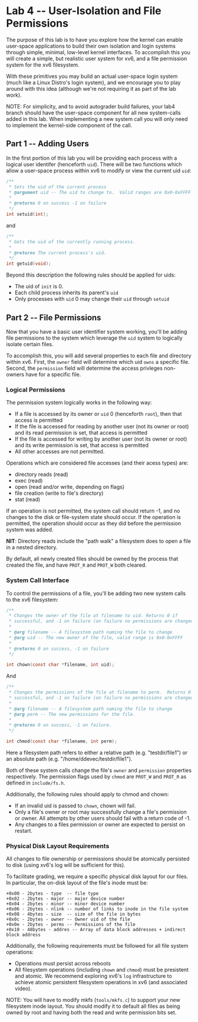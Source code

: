# Lab 4 -- User-Isolation and File Permissions

The purpose of this lab is to have you explore how the kernel can enable
user-space applications to build their own isolation and login systems through
simple, minimal, low-level kernel interfaces.  To accomplish this you will
create a simple, but realistic user system for xv6, and a file permission system
for the xv6 filesystem.

With these primitives you may build an actual user-space login system (much like
a Linux Distro's login system), and we encourage you to play around with this
idea (although we're not requiring it as part of the lab work).

NOTE: For simplicity, and to avoid autograder build failures, your lab4 branch
should have the user-space component for all new system-calls added in this lab.
When implementing a new system call you will only need to implement the
kernel-side component of the call.

## Part 1 -- Adding Users

In the first portion of this lab you will be providing each process with a
logical user identifer (henceforth `uid`).  There will be two functions which
allow a user-space process within xv6 to modify or view the current uid `uid`:

```c
/**
 * Sets the uid of the current process
 * @argument uid -- The uid to change to.  Valid ranges are 0x0-0xFFFF
 *
 * @returns 0 on success -1 on failure
 */
int setuid(int);
```

and

```c
/**
 * Gets the uid of the currently running process.
 *
 * @returns The current process's uid.
 */
int getuid(void);
```

Beyond this description the following rules should be applied for uids:
- The uid of `init` is 0.
- Each child process inherits its parent's `uid`
- Only processes with `uid` 0 may change their `uid` through `setuid`


## Part 2 -- File Permissions

Now that you have a basic user identifier system working, you'll be adding file
permissions to the system which leverage the `uid` system to logically isolate
certain files.

To accomplish this, you will add several properties to each file and directory
within xv6.  First, the `owner` field will determine which uid `owns` a specific
file.  Second, the `permission` field will determine the access privleges
non-owners have for a specific file.

### Logical Permissions

The permission system logically works in the following way:
- If a file is accessed by its owner or `uid` 0 (henceforth `root`), then that
  access is permitted
- If the file is accessed for reading by another user (not its owner or root)
  and its read permission is set, that access is permitted
- If the file is accessed for writing by another user (not its owner or root)
  and its write permission is set, that access is permitted
- All other accesses are not permitted.

Operations which are considered file accesses (and their acess types) are:
- directory reads (read)
- exec (read)
- open (read and/or write, depending on flags)
- file creation (write to file's directory)
- stat (read)

If an operation is not permitted, the system call should return -1, and no 
changes to the disk or file-system state should occur.  If the operation is
permitted, the operation should occur as they did before the permission system
was added.

**NIT**: Directory reads include the "path walk" a filesystem does to open a file in
a nested directory.

By default, all newly created files should be owned by the process that created the file,
and have `PROT_R` and `PROT_W` both cleared.

### System Call Interface

To control the permissions of a file, you'll be adding two new system calls
to the xv6 filesystem:

```c
/**
 * Changes the owner of the file at filename to uid. Returns 0 if
 * successful, and -1 on failure (on failure no permissions are changed).
 *
 * @arg filename -- A filesystem path naming the file to change
 * @arg uid -- The new owner of the file, valid range is 0x0-0xFFFF
 * 
 * @returns 0 on success, -1 on failure
 */

int chown(const char *filename, int uid);
```

And 

```c
/**
 * Changes the permissions of the file at filename to perm.  Returns 0 if
 * successful, and -1 on failure (on failure no permissions are changed).
 *
 * @arg filename -- A filesystem path naming the file to change
 * @arg perm -- The new permissions for the file.
 * 
 * @returns 0 on success, -1 on failure.
 */

int chmod(const char *filename, int perm);
```

Here a filesystem path refers to either a relative path (e.g. "testdir/file1") or
an absolute path (e.g. "/home/ddevec/testdir/file1").

Both of these system calls change the file's `owner` and `permission` properties
respectively.  The permission flags used by `chmod` are `PROT_W` and `PROT_R` as
defined in `include/fs.h`.

Additionally, the following rules should apply to chmod and chown:
- If an invalid uid is passed to `chown`, chown will fail.
- Only a file's owner or root may successfully change a file's permission or
  owner.  All attempts by other users should fail with a return code of -1.
- Any changes to a files permission or owner are expected to persist on restart.

### Physical Disk Layout Requirements

All changes to file ownership or permissions should be atomically persisted to
disk (using xv6's log will be sufficient for this).

To facilitate grading, we require a specific physical disk layout for our files.
In particular, the on-disk layout of the file's inode must be:

```
+0x00 - 2bytes - type  -- file type
+0x02 - 2bytes - major -- major device number
+0x04 - 2bytes - minor -- minor device number
+0x06 - 2bytes - nlink -- number of links to inode in the file system
+0x08 - 4bytes - size  -- size of the file in bytes
+0x0c - 2bytes - owner -- Owner uid of the file
+0x0e - 2bytes - perms -- Permissions of the file
+0x10 - 48bytes - addres -- Array of data block addresses + indirect block address
```

Additionally, the following requirements must be followed for all file system
operations:
- Operations must persist across reboots
- All filesystem operations (including `chown` and `chmod`) must be presistent
  and atomic.  We recommend exploring xv6's `log` infrastructure to achieve
  atomic persistent filesystem operations in xv6 (and associated video).

NOTE: You will have to modify mkfs (`tools/mkfs.c`) to support your new
filesystem inode layout.  You should modify it to default all files as being
owned by root and having both the read and write permission bits set.

